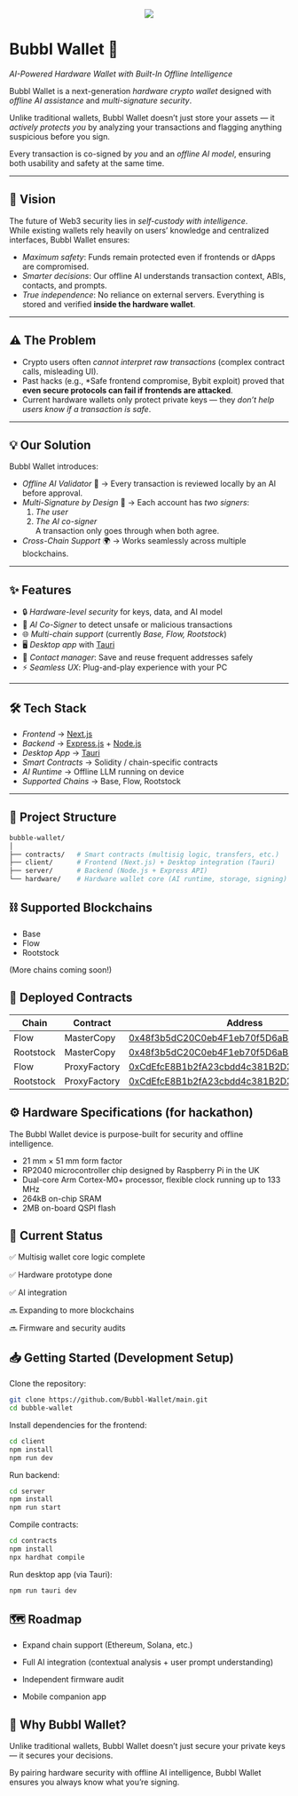 <div align="center">
    <img src="https://files.catbox.moe/sdhgbl.png">
</div>

# Bubbl Wallet 🫧  
*AI-Powered Hardware Wallet with Built-In Offline Intelligence*  

Bubbl Wallet is a next-generation *hardware crypto wallet* designed with *offline AI assistance* and *multi-signature security*.  

Unlike traditional wallets, Bubbl Wallet doesn’t just store your assets — it *actively protects you* by analyzing your transactions and flagging anything suspicious before you sign.  

Every transaction is co-signed by *you* and an *offline AI model*, ensuring both usability and safety at the same time.  

---

## 🚀 Vision  
The future of Web3 security lies in *self-custody with intelligence*.  
While existing wallets rely heavily on users’ knowledge and centralized interfaces, Bubbl Wallet ensures:  
- *Maximum safety*: Funds remain protected even if frontends or dApps are compromised.  
- *Smarter decisions*: Our offline AI understands transaction context, ABIs, contacts, and prompts.  
- *True independence*: No reliance on external servers. Everything is stored and verified **inside the hardware wallet**.  

---

## ⚠️ The Problem  
- Crypto users often *cannot interpret raw transactions* (complex contract calls, misleading UI).  
- Past hacks (e.g., *Safe frontend compromise, Bybit exploit) proved that **even secure protocols can fail if frontends are attacked**.  
- Current hardware wallets only protect private keys — they *don’t help users know if a transaction is safe*.  

---

## 💡 Our Solution  
Bubbl Wallet introduces:  

- *Offline AI Validator* 🧠 → Every transaction is reviewed locally by an AI before approval.  
- *Multi-Signature by Design* 🔑 → Each account has *two signers*:  
  1. *The user*  
  2. *The AI co-signer*  
  A transaction only goes through when both agree.
- *Cross-Chain Support* 🌍 → Works seamlessly across multiple blockchains.  

---

## ✨ Features  
- 🔒 *Hardware-level security* for keys, data, and AI model  
- 🤖 *AI Co-Signer* to detect unsafe or malicious transactions
- 🌐 *Multi-chain support* (currently *Base, Flow, Rootstock*)  
- 🖥 *Desktop app* with [Tauri](https://tauri.app/)  
- 👥 *Contact manager*: Save and reuse frequent addresses safely  
- ⚡️ *Seamless UX*: Plug-and-play experience with your PC  

---

## 🛠 Tech Stack  
- *Frontend* → [Next.js](https://nextjs.org/)  
- *Backend* → [Express.js](https://expressjs.com/) + [Node.js](https://nodejs.org/)  
- *Desktop App* → [Tauri](https://tauri.app/)  
- *Smart Contracts* → Solidity / chain-specific contracts  
- *AI Runtime* → Offline LLM running on device  
- *Supported Chains* → Base, Flow, Rootstock

---

## 📂 Project Structure  
```bash
bubble-wallet/
│
├── contracts/   # Smart contracts (multisig logic, transfers, etc.)
├── client/      # Frontend (Next.js) + Desktop integration (Tauri)
├── server/      # Backend (Node.js + Express API)
└── hardware/    # Hardware wallet core (AI runtime, storage, signing)
```

## ⛓️ Supported Blockchains

- Base
- Flow
- Rootstock

(More chains coming soon!)

## 📜 Deployed Contracts

| Chain     | Contract | Address |
|-----------|----------|---------|
| Flow      | MasterCopy | [0x48f3b5dC20C0eb4F1eb70f5D6aBe2fD8E60d5259](https://evm-testnet.flowscan.io/address/0x48f3b5dC20C0eb4F1eb70f5D6aBe2fD8E60d5259?tab=contract)   |
| Rootstock | MasterCopy | [0x48f3b5dC20C0eb4F1eb70f5D6aBe2fD8E60d5259](https://rootstock-testnet.blockscout.com/address/0x48F3B5dc20C0EB4f1EB70F5d6ABe2fd8e60d5259)   |
| Flow      | ProxyFactory | [0xCdEfcE8B1b2fA23cbdd4c381B2D3b0A79366dA0a](https://evm-testnet.flowscan.io/address/0xCdEfcE8B1b2fA23cbdd4c381B2D3b0A79366dA0a?tab=contract)   |
| Rootstock | ProxyFactory | [0xCdEfcE8B1b2fA23cbdd4c381B2D3b0A79366dA0a](https://evm-testnet.flowscan.io/address/0xCdEfcE8B1b2fA23cbdd4c381B2D3b0A79366dA0a?tab=contract)   |


## ⚙️ Hardware Specifications (for hackathon)

The Bubbl Wallet device is purpose-built for security and offline intelligence.

- 21 mm × 51 mm form factor
- RP2040 microcontroller chip designed by Raspberry Pi in the UK
- Dual-core Arm Cortex-M0+ processor, flexible clock running up to 133 MHz
- 264kB on-chip SRAM
- 2MB on-board QSPI flash

## 🚧 Current Status

✅ Multisig wallet core logic complete

✅ Hardware prototype done

✅ AI integration

🔜 Expanding to more blockchains

🔜 Firmware and security audits

## 📥 Getting Started (Development Setup)

Clone the repository:

```bash
git clone https://github.com/Bubbl-Wallet/main.git
cd bubble-wallet
```


Install dependencies for the frontend:

```bash
cd client
npm install
npm run dev
```


Run backend:

```bash
cd server
npm install
npm run start
```


Compile contracts:

```bash
cd contracts
npm install
npx hardhat compile
```

Run desktop app (via Tauri):

```bash
npm run tauri dev
```

## 🗺 Roadmap

- Expand chain support (Ethereum, Solana, etc.)

- Full AI integration (contextual analysis + user prompt understanding)

- Independent firmware audit

- Mobile companion app

## 🌟 Why Bubbl Wallet?

Unlike traditional wallets, Bubbl Wallet doesn’t just secure your private keys — it secures your decisions.

By pairing hardware security with offline AI intelligence, Bubbl Wallet ensures you always know what you’re signing.